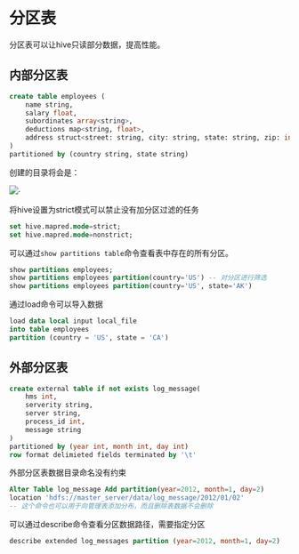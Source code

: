 # 分区表

分区表可以让hive只读部分数据，提高性能。

## 内部分区表

```sql
create table employees (
	name string,
    salary float,
    subordinates array<string>,
    deductions map<string, float>,
    address struct<street: string, city: string, state: string, zip: int>
)
partitioned by (country string, state string)
```

创建的目录将会是：

![](D:\Rosen\DataScientistNoteDiary\Hive\img\0009-1.png)·

将hive设置为strict模式可以禁止没有加分区过滤的任务

```sql
set hive.mapred.mode=strict;
set hive.mapred.mode=nonstrict;
```

可以通过`show partitions table`命令查看表中存在的所有分区。

```sql
show partitions employees;
show partitions employees partition(country='US') -- 对分区进行筛选
show partitions employees partition(country='US', state='AK')
```

通过load命令可以导入数据

```sql
load data local input local_file
into table employees
partition (country = 'US', state = 'CA')
```

## 外部分区表

```sql
create external table if not exists log_message(
	hms int,
    serverity string,
    server string,
    process_id int,
    message string
)
partitioned by (year int, month int, day int)
row format delimieted fields terminated by '\t'
```

外部分区表数据目录命名没有约束

```sql
Alter Table log_message Add partition(year=2012, month=1, day=2)
location 'hdfs://master_server/data/log_message/2012/01/02'
-- 这个命令也可以用于向管理表添加分布，而且删除表数据不会删除
```

可以通过describe命令查看分区数据路径，需要指定分区

```sql
describe extended log_messages partition (year=2012, month=1, day=2)
```

